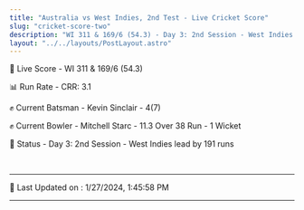 ```yaml
---
title: "Australia vs West Indies, 2nd Test - Live Cricket Score"
slug: "cricket-score-two"
description: "WI 311 & 169/6 (54.3) - Day 3: 2nd Session - West Indies lead by 191 runs."
layout: "../../layouts/PostLayout.astro"
---
```


🔴 Live Score - WI 311 & 169/6 (54.3)  

📊 Run Rate - CRR: 3.1  

✊ Current Batsman - Kevin Sinclair - 4(7)  

✊ Current Bowler - Mitchell Starc - 11.3 Over 38 Run - 1 Wicket  

📑 Status - Day 3: 2nd Session - West Indies lead by 191 runs

<br />

***

📝 Last Updated on : 1/27/2024, 1:45:58 PM

***

